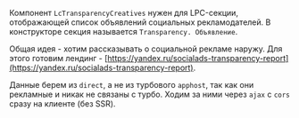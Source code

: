 Компонент `LcTransparencyCreatives` нужен для LPC-секции, отображающей список объявлений социальных рекламодателей.
В конструкторе секция называется `Transparency. Объявление`.

Общая идея - хотим рассказывать о социальной рекламе наружу.
Для этого готовим лендинг - [https://yandex.ru/socialads-transparency-report](https://yandex.ru/socialads-transparency-report).

Данные берем из `direct`, а не из турбового `apphost`, так как они рекламные и никак не связаны с турбо.
Ходим за ними через `ajax` с `cors` сразу на клиенте (без SSR).
